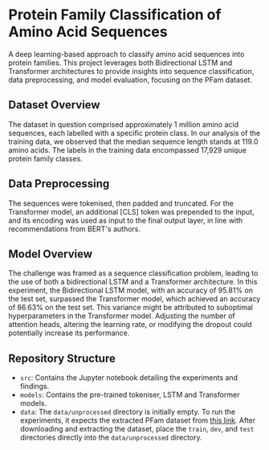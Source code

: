 # Protein Family Classification of Amino Acid Sequences

A deep learning-based approach to classify amino acid sequences into protein families. This project leverages both Bidirectional LSTM and Transformer architectures to provide insights into sequence classification, data preprocessing, and model evaluation, focusing on the PFam dataset.

## Dataset Overview

The dataset in question comprised approximately 1 million amino acid sequences, each labelled with a specific protein class. In our analysis of the training data, we observed that the median sequence length stands at 119.0 amino acids. The labels in the training data encompassed 17,929 unique protein family classes.

## Data Preprocessing

The sequences were tokenised, then padded and truncated. For the Transformer model, an additional [CLS] token was prepended to the input, and its encoding was used as input to the final output layer, in line with recommendations from BERT's authors.

## Model Overview

The challenge was framed as a sequence classification problem, leading to the use of both a bidirectional LSTM and a Transformer architecture. In this experiment, the Bidirectional LSTM model, with an accuracy of 95.81% on the test set, surpassed the Transformer model, which achieved an accuracy of 86.63% on the test set. This variance might be attributed to suboptimal hyperparameters in the Transformer model. Adjusting the number of attention heads, altering the learning rate, or modifying the dropout could potentially increase its performance.

## Repository Structure

- `src`: Contains the Jupyter notebook detailing the experiments and findings.
- `models`: Contains the pre-trained tokeniser, LSTM and Transformer models.
- `data`: The `data/unprocessed` directory is initially empty. To run the experiments, it expects the extracted PFam dataset from [this link](https://www.kaggle.com/datasets/googleai/pfam-seed-random-split). After downloading and extracting the dataset, place the `train`, `dev`, and `test` directories directly into the `data/unprocessed` directory.
